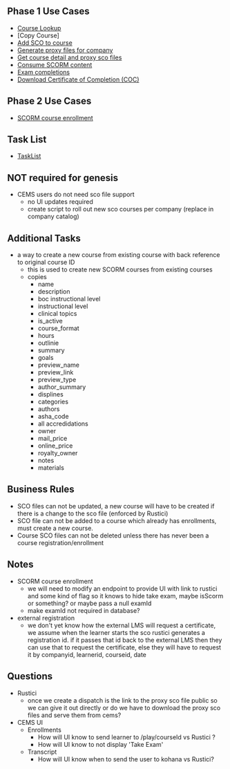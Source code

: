 ## Phase 1 Use Cases
- [Course Lookup]
- [Copy Course]
- [Add SCO to course]
- [Generate proxy files for company]
- [Get course detail and proxy sco files]
- [Consume SCORM content]
- [Exam completions]
- [Download Certificate of Completion (COC)]

## Phase 2 Use Cases
- [SCORM course enrollment]

## Task List
- [TaskList]

## NOT required for genesis
- CEMS users do not need sco file support
  - no UI updates required
  - create script to roll out new sco courses per company (replace in company catalog)

## Additional Tasks
- a way to create a new course from existing course with back reference to original course ID
  - this is used to create new SCORM courses from existing courses
  - copies
    - name
    - description
    - boc instructional level
    - instructional level
    - clinical topics
    - is_active
    - course_format
    - hours
    - outlinie
    - summary
    - goals
    - preview_name
    - preview_link
    - preview_type
    - author_summary
    - displines
    - categories
    - authors
    - asha_code
    - all accredidations
    - owner
    - mail_price
    - online_price
    - royalty_owner
    - notes
    - materials

## Business Rules
- SCO files can not be updated, a new course will have to be created if there is a change to the sco file (enforced by Rustici)
- SCO file can not be added to a course which already has enrollments, must create a new course.
- Course SCO files can not be deleted unless there has never been a course registration/enrollment

## Notes
- SCORM course enrollment
  - we will need to modify an endpoint to provide UI with link to rustici and some kind of flag so it knows to hide take exam, maybe isScorm or something? or maybe pass a null examId
  - make examId not required in database?
- external registration
  - we don't yet know how the external LMS will request a certificate, we assume when the learner starts the sco rustici generates a registration id.  if it passes that id back to the external LMS then they can use that to request the certificate, else they will have to request it by companyid, learnerid, courseid, date

## Questions
- Rustici
  - once we create a dispatch is the link to the proxy sco file public so we can give it out directly or do we have to download the proxy sco files and serve them from cems?
- CEMS UI
  - Enrollments
    - How will UI know to send learner to /play/courseId vs Rustici ?
    - How will UI know to not display 'Take Exam'
  - Transcript
    - How will UI know when to send the user to kohana vs Rustici?

[Course Lookup]: UseCase/CourseLookup.md
[Add SCO to course]: UseCase/AddScoToCourse.md
[Generate proxy files for company]: UseCase/GenerateCompanyProxyScoFiles.md
[Get course detail and proxy sco files]: UseCase/GetCourseDetailAndProxyScoFiles.md
[SCORM course enrollment]: UseCase/ScormCourseEnrollment.md
[Consume SCORM content]: UseCase/ConsumeScormContent.md
[Exam completions]: UseCase/ExamCompletion.md
[View Exam Results]: UseCase/ViewExamResults.md
[Download Certificate of Completion (COC)]: UseCase/DownloadCOC.md
[TaskList]: ToDo.md
